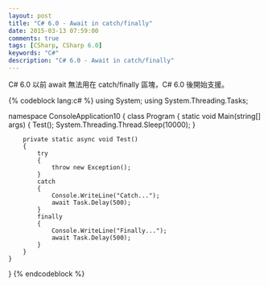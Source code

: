 ```yaml
---
layout: post
title: "C# 6.0 - Await in catch/finally"
date: 2015-03-13 07:59:00
comments: true
tags: [CSharp, CSharp 6.0]
keywords: "C#"
description: "C# 6.0 - Await in catch/finally"
---
```


C# 6.0 以前 await 無法用在 catch/finally 區塊，C# 6.0 後開始支援。  

<!-- More -->

{% codeblock lang:c# %}
using System;
using System.Threading.Tasks;

namespace ConsoleApplication10
{
    class Program
    {
        static void Main(string[] args)
        {
            Test();
            System.Threading.Thread.Sleep(10000);
        }

        private static async void Test()
        {
            try
            {
                throw new Exception();
            }
            catch
            {
                Console.WriteLine("Catch...");
                await Task.Delay(500);                
            }
            finally
            {
                Console.WriteLine("Finally...");
                await Task.Delay(500);
            }
        }
    }
}
{% endcodeblock %}
